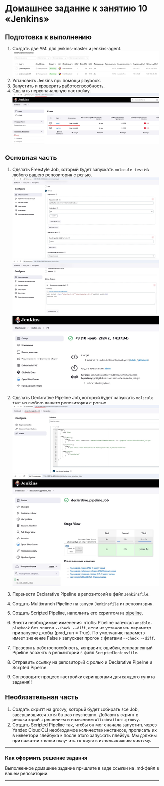 # Домашнее задание к занятию 10 «Jenkins»

## Подготовка к выполнению

1. Создать двe VM: для jenkins-master и jenkins-agent.
![image](screenshots/1_1.jpg)
2. Установить Jenkins при помощи playbook.
3. Запустить и проверить работоспособность.
4. Сделать первоначальную настройку.
![image](screenshots/1_4.jpg)

## Основная часть

1. Сделать Freestyle Job, который будет запускать `molecule test` из любого вашего репозитория с ролью.
![image](screenshots/2_1.jpg)
![image](screenshots/2_1_1.jpg)
![image](screenshots/2_1_2.jpg)
2. Сделать Declarative Pipeline Job, который будет запускать `molecule test` из любого вашего репозитория с ролью.
![image](screenshots/2_2.jpg)
![image](screenshots/2_2_1.jpg)
3. Перенести Declarative Pipeline в репозиторий в файл `Jenkinsfile`.

4. Создать Multibranch Pipeline на запуск `Jenkinsfile` из репозитория.
5. Создать Scripted Pipeline, наполнить его скриптом из [pipeline](./pipeline).
6. Внести необходимые изменения, чтобы Pipeline запускал `ansible-playbook` без флагов `--check --diff`, если не установлен параметр при запуске джобы (prod_run = True). По умолчанию параметр имеет значение False и запускает прогон с флагами `--check --diff`.
7. Проверить работоспособность, исправить ошибки, исправленный Pipeline вложить в репозиторий в файл `ScriptedJenkinsfile`.
8. Отправить ссылку на репозиторий с ролью и Declarative Pipeline и Scripted Pipeline.
9. Сопроводите процесс настройки скриншотами для каждого пункта задания!!

## Необязательная часть

1. Создать скрипт на groovy, который будет собирать все Job, завершившиеся хотя бы раз неуспешно. Добавить скрипт в репозиторий с решением и названием `AllJobFailure.groovy`.
2. Создать Scripted Pipeline так, чтобы он мог сначала запустить через Yandex Cloud CLI необходимое количество инстансов, прописать их в инвентори плейбука и после этого запускать плейбук. Мы должны при нажатии кнопки получить готовую к использованию систему.

---

### Как оформить решение задания

Выполненное домашнее задание пришлите в виде ссылки на .md-файл в вашем репозитории.

---
